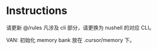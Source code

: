 # Instructions

请更新 @/rules 凡涉及 cli 部分，请更换为 nushell 的对应 CLI。

VAN: 初始化 memory bank 放在 .cursor/memory 下。
